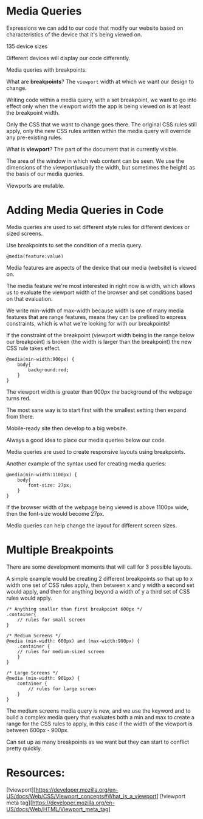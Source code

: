 # Media Queries

Expressions we can add to our code that modify our website based on characteristics of the device that it's being viewed on.

135 device sizes

Different devices will display our code differently.

Media queries with breakpoints.

What are **breakpoints**?
The ```viewport``` width at which we want our design to change.

Writing code within a media query, with a set breakpoint, we want to go into effect only when the viewport width the app is being viewed on is at least the breakpoint width.

Only the CSS that we want to change goes there. The original CSS rules still apply, only the new CSS rules written within the media query will override any pre-existing rules. 


What is **viewport**?
The part of the document that is currently visible.

The area of the window in which web content can be seen. We use the dimensions of the viewport(usually the width, but sometimes the height) as the basis of our media queries.

Viewports are mutable.


# Adding Media Queries in Code

Media queries are used to set different style rules for different devices or sized screens.

Use breakpoints to set the condition of a media query.

```
@media(feature:value)
```

Media features are aspects of the device that our media (website) is viewed on.

The media feature we're most interested in right now is width, which allows us to evaluate the viewport width of the browser and set conditions based on that evaluation.

We write min-width of max-width because width is one of many media features that are range features, means they can be prefixed to express constraints, which is what we're looking for with our breakpoints!

If the constraint of the breakpoint (viewport width being in the range below our breakpoint) is broken (the width is larger than the breakpoint) the new CSS rule takes effect.

```
@media(min-width:900px) {
    body{
        background:red;
    }
}
```
The viewport width is greater than 900px the background of the webpage turns red.

The most sane way is to start first with the smallest setting then expand from there.

Mobile-ready site then develop to a big website.

Always a good idea to place our media queries below our code.

Media queries are used to create responsive layouts using breakpoints. 

Another example of the syntax used for creating media queries:

```
@media(min-width:1100px) {
    body{
        font-size: 27px;
    }
}
```

If the browser width of the webpage being viewed is above 1100px wide, then the font-size would become 27px.

Media queries can help change the layout for different screen sizes.

# Multiple Breakpoints

There are some development moments that will call for 3 possible layouts.

A simple example would be creating 2 different breakpoints so that up to x width one set of CSS rules apply, then between x and y width a second set would apply, and then for anything beyond a width of y a third set of CSS rules would apply.

```
/* Anything smaller than first breakpoint 600px */
.container{
    // rules for small screen
}

/* Medium Screens */
@media (min-width: 600px) and (max-width:900px) {
    .container {
    // rules for medium-sized screen
    }
}

/* Large Screens */
@media (min-width: 901px) {
    container {
        // rules for large screen
    }
}
```

The medium screens media query is new, and we use the keyword and to build a complex media query that evaluates both a min and max to create a range for the CSS rules to apply, in this case if the width of the viewport is between 600px - 900px.

Can set up as many breakpoints as we want but they can start to conflict pretty quickly.



# Resources:

[!viewport][https://developer.mozilla.org/en-US/docs/Web/CSS/Viewport_concepts#What_is_a_viewport]
[!viewport meta tag][https://developer.mozilla.org/en-US/docs/Web/HTML/Viewport_meta_tag]